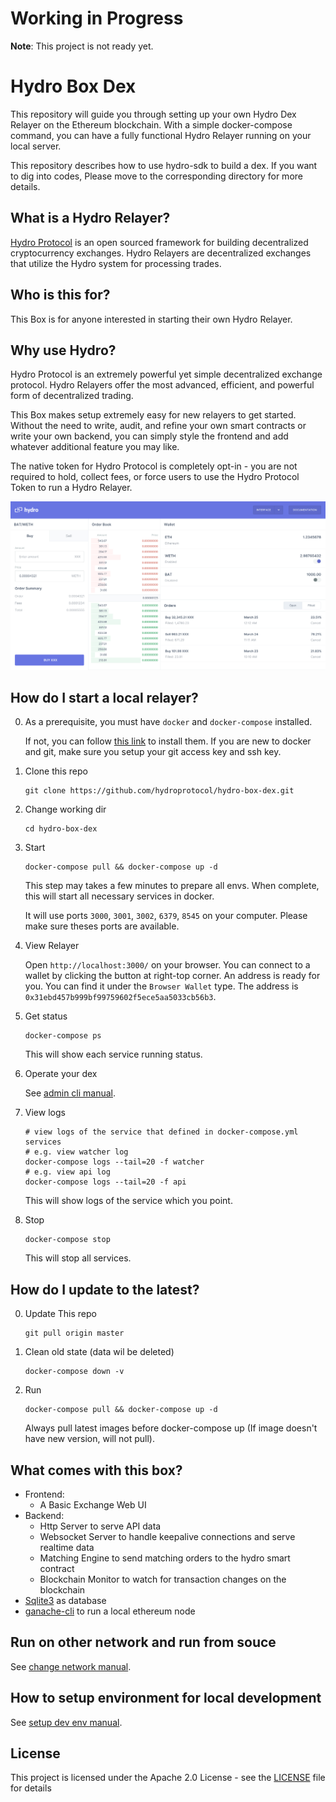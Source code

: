 # Working in Progress

**Note**: This project is not ready yet.

# Hydro Box Dex

This repository will guide you through setting up your own Hydro Dex Relayer on the Ethereum blockchain. With a simple docker-compose command, you can have a fully functional Hydro Relayer running on your local server.

This repository describes how to use hydro-sdk to build a dex. If you want to dig into codes, Please move to the corresponding directory for more details.

## What is a Hydro Relayer?

[Hydro Protocol](https://hydroprotocol.io) is an open sourced framework for building decentralized cryptocurrency exchanges. Hydro Relayers are decentralized exchanges that utilize the Hydro system for processing trades.

## Who is this for?

This Box is for anyone interested in starting their own Hydro Relayer.

## Why use Hydro?

Hydro Protocol is an extremely powerful yet simple decentralized exchange protocol. Hydro Relayers offer the most advanced, efficient, and powerful form of decentralized trading.

This Box makes setup extremely easy for new relayers to get started. Without the need to write, audit, and refine your own smart contracts or write your own backend, you can simply style the frontend and add whatever additional feature you may like.

The native token for Hydro Protocol is completely opt-in - you are not required to hold, collect fees, or force users to use the Hydro Protocol Token to run a Hydro Relayer.

![web-screen-shot](./assets/web-screenshot.png)

## How do I start a local relayer?

0.  As a prerequisite, you must have `docker` and `docker-compose` installed.

    If not, you can follow [this link](https://docs.docker.com/compose/install/) to install them.
    If you are new to docker and git, make sure you setup your git access key and ssh key.

1.  Clone this repo

        git clone https://github.com/hydroprotocol/hydro-box-dex.git

1.  Change working dir

        cd hydro-box-dex

1.  Start

        docker-compose pull && docker-compose up -d

    This step may takes a few minutes to prepare all envs.
    When complete, this will start all necessary services in docker.

    It will use ports `3000`, `3001`, `3002`, `6379`, `8545` on your computer. Please make sure theses ports are available.

1.  View Relayer

    Open `http://localhost:3000/` on your browser. You can connect to a wallet by clicking the button at right-top corner. An address is ready for you. You can find it under the `Browser Wallet` type. The address is `0x31ebd457b999bf99759602f5ece5aa5033cb56b3`.

1.  Get status

        docker-compose ps

    This will show each service running status.

1. Operate your dex

    See [admin cli manual](./manual/admin-api-and-cli.md).

2.  View logs

        # view logs of the service that defined in docker-compose.yml services
        # e.g. view watcher log
        docker-compose logs --tail=20 -f watcher
        # e.g. view api log
        docker-compose logs --tail=20 -f api

    This will show logs of the service which you point.

3.  Stop

        docker-compose stop

    This will stop all services.

## How do I update to the latest?

0.  Update This repo

        git pull origin master

1.  Clean old state (data wil be deleted)

        docker-compose down -v

1.  Run

        docker-compose pull && docker-compose up -d

    Always pull latest images before docker-compose up (If image doesn't have new version, will not pull).

## What comes with this box?

- Frontend:
  - A Basic Exchange Web UI
- Backend:
  - Http Server to serve API data
  - Websocket Server to handle keepalive connections and serve realtime data
  - Matching Engine to send matching orders to the hydro smart contract
  - Blockchain Monitor to watch for transaction changes on the blockchain
- [Sqlite3](https://www.sqlite.org/index.html) as database
- [ganache-cli](https://github.com/trufflesuite/ganache-cli) to run a local ethereum node

## Run on other network and run from souce

See [change network manual](./manual/change-network-and-run-from-source.md).

## How to setup environment for local development

See [setup dev env manual](./manual/setup_dev_env.md).

## License

This project is licensed under the Apache 2.0 License - see the [LICENSE](LICENSE) file for details
